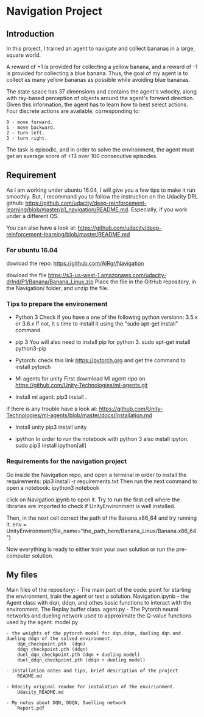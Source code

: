 # Navigation Project


## Introduction
In this project, I trained an agent to navigate and collect bananas in a large, square world.

A reward of +1 is provided for collecting a yellow banana, and a reward of -1 is provided for collecting a blue banana. Thus, the goal of my agent is to collect as many yellow bananas as possible while avoiding blue bananas.

The state space has 37 dimensions and contains the agent's velocity, along with ray-based perception of objects around the agent's forward direction. Given this information, the agent has to learn how to best select actions. Four discrete actions are available, corresponding to:

    0 - move forward.
    1 - move backward.
    2 - turn left.
    3 - turn right.

The task is episodic, and in order to solve the environment, the agent must get an average score of +13 over 100 consecutive episodes.


## Requirement

As I am working under ubuntu 16.04, I will give you a few tips to make it run smoothly. But, I recommand you to follow the instruction on the Udacity DRL github: https://github.com/udacity/deep-reinforcement-learning/blob/master/p1_navigation/README.md. Especially, if you work under a different OS.

You can also have a look at:
https://github.com/udacity/deep-reinforcement-learning/blob/master/README.md
 

### For ubuntu 16.04

dowload the repo:
https://github.com/AIRgr/Navigation

dowload the file https://s3-us-west-1.amazonaws.com/udacity-drlnd/P1/Banana/Banana_Linux.zip
Place the file in the GitHub repository, in the Navigation/ folder, and unzip the file.


### Tips to prepare the environement
 
- Python 3
Check if you have a one of the following python versionn: 3.5.x or 3.6.x
If not, it s time to install it using the "sudo apt-get install" command.

- pip 3
You will also need to install pip for python 3. 
sudo apt-get install python3-pip

- Pytorch:
check this link https://pytorch.org and get the command to install pytorch

- Ml agents for unity
First dowmload Ml agent ripo on https://github.com/Unity-Technologies/ml-agents.git

- Install ml agent:
pip3 install .

if there is any trouble have a look at:
https://github.com/Unity-Technologies/ml-agents/blob/master/docs/Installation.md

- Install unity
pip3 install unity

- ipython
In order to run the notebook with python 3 also install ipyton.
sudo pip3 install ipython[all]


### Requirements for the navigation project
 
Go inside the Navigation repo, and open a terminal in order to install the requirements:
pip3 install -r requirements.txt
Then run the next command to open a notebook:
ipython3 notebook

click on Navigation.ipynb to open it.
Try to run the first cell where the libraries are imported to check if UnityEnvironment is well installed.

Then, in the next cell correct the path of the Banana.x86_64 and try running it.
env = UnityEnvironment(file_name="the_path_here/Banana_Linux/Banana.x86_64")

Now everything is ready to either train your own solution or run the pre-computer solution.


## My files

Main files of the repository:
    - The main part of the code: point for starting the environment, train the agent or test a solution.
        Navigation.ipynb
    - the Agent class with dqn, ddqn, and othes basic functions to interact with the environment. The Replay buffer class.
        agent.py
    - The Pytorch neural networks and dueling network used to approximate the Q-value functions used by the agent.
        model.py

    - the weights of the pytorch model for dqn,ddqn, dueling dqn and dueling ddqn of the solved environment.
        dqn_checkpoint.pth  (dqn)
        ddqn_checkpoint.pth (ddqn)
        duel_dqn_checkpoint.pth (dqn + dueling model)
        duel_ddqn_checkpoint.pth (ddqn + dueling model)
 
    - Installation notes and tips, brief description of the project
        README.md

    - Udacity original readme for instalation of the envirionment.
        Udacity_README.md

    - My notes about DQN, DDQN, Duelling network
        Report.pdf